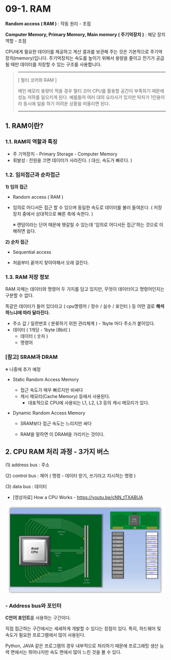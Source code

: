# 09-1. RAM

**Random access ( RAM )** : 작동 원리 - 초점

**Computer Memory, Primary Memory, Main memory ( 주기억장치 )** : 해당 장치 역할 - 초점

CPU에게 필요한 데이터를 제공하고 계산 결과를 보관해 주는 것은 기본적으로 주기억장치(memory)입니다.
주기억장치는 속도를 높이기 위해서 용량을 줄이고 전기가 공급될 때만 데이터를 저장할 수 있는 구조를 사용합니다.

> ---
>
> [ 멀티 코어와 RAM ]
>
> 메인 메모리 용량이 적을 경우 멀티 코어 CPU를 활용할 공간이 부족하기 때문에 성능 저하를 일으키게 된다.
> 예를들어 여러 대의 요리사가 있지만 탁자가 1인용이라 동시에 일을 하기 어려운 상황을 떠올리면 된다.
>
> ---





## 1. RAM이란?

### 1.1. RAM의 역할과 특징

* 주 기억장치 - Primary Storage - Computer Memory
* 휘발성 : 전원을 끄면 데이터가 사라진다. ( 대신, 속도가 빠르다. )





### **1.2. 임의접근과 순차접근**

**1) 임의 접근**

* Random access ( RAM )

* 임의로 어디서든 접근 할 수 있으며 동일한 속도로 데이터를 불러 들여온다. ( 저장장치 중에서 상대적으로 빠른 축에 속한다. )

  ※ 랜덤이라는 단어 때문에 헷갈릴 수 있는데 '임의로 어디서든 접근'하는 것으로 이해하면 쉽다. 

**2) 순차 접근**  

- Sequential access

* 처음부터 끝까지 찾아야해서 오래 걸린다.





### 1.3. RAM 저장 정보

RAM 자체는 데이터와 명령어 두 가지를 담고 있지만, 무엇이 데이터이고 명령어인지는 구분할 수 없다.

똑같은 데이터가 들어 있더라고 ( cpu명령어 / 정수 / 실수 / 포인터 ) 등 어떤 걸로 **해석하느냐에 따라 달라진다.**

* 주소 값 / 일련번호 ( 분류하기 위한 관리체계 ) - 1byte 마다 주소가 붙어있다. 
* 데이터 ( 1개당 - 1byte [8bit] )
  * 데이터 ( 숫자 ) 
  * 명령어





### [참고] SRAM과 DRAM

※ 나중에 추가 예정

* Static Random Access Memory

  * 접근 속도가 매우 빠르지만 비싸다
  * 캐시 메모리(Cache Memory) 등에서 사용된다.
    * 대표적으로 CPU에 사용되는 L1, L2, L3 등의 캐시 메모리가 있다.

* Dynamic Random Access Memory

  * SRAM보다 접근 속도는 느리지만 싸다

  * RAM을 말하면 이 DRAM을 가리키는 것이다.

    










## **2. CPU RAM 처리 과정 - 3가지 버스**

(1) address bus : 주소

(2) control bus : 제어 ( 명령 - 데이터 받기, 쓰기라고 지시하는 명령 )

(3) data bus : 데이터

* [영상자료] How a CPU Works - https://youtu.be/cNN_tTXABUA

<img src="./assets/9.%20CPU%EC%99%80%20%EB%A9%94%EB%AA%A8%EB%A6%AC%20-%20%EC%8B%9C%EC%8A%A4%ED%85%9C%20%EC%BB%A8%ED%8A%B8%EB%A1%A4%20%EB%B2%84%EC%8A%A42.png" alt="9. CPU와 메모리 - 시스템 컨트롤 버스2" style="zoom:80%;" />



### - **Address bus와 포인터**

**C언어 포인트**를 사용하는 구간이다.

직접 접근하는 구간에서는 세세하게 개발할 수 있다는 장점이 있다.
특히, 하드웨어 및 속도가 필요한 프로그램에서 많이 사용된다.

Python, JAVA 같은 프로그램의 경우 내부적으로 처리하기 때문에 프로그래밍 생산 능력 면에서는 뛰어나지만 속도 면에서 많이 느린 것을 볼 수 있다.








